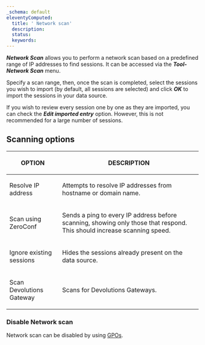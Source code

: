 ```yaml
---
_schema: default
eleventyComputed:
  title: ' Network scan'
  description:
  status:
  keywords:
---
```

***Network Scan*** allows you to perform a network scan based on a predefined range of IP addresses to find sessions. It can be accessed via the ***Tool-Network Scan*** menu.

Specify a scan range, then, once the scan is completed, select the sessions you wish to import (by default, all sessions are selected) and click ***OK*** to import the sessions in your data source.

If you wish to review every session one by one as they are imported, you can check the ***Edit imported entry*** option. However, this is not recommended for a large number of sessions.

## **Scanning options**

<table><thead><tr><th><p><strong>OPTION</strong></p></th><th><p><strong>DESCRIPTION</strong></p></th></tr></thead><tbody><tr><td><p>Resolve IP address</p></td><td><p>Attempts to resolve IP addresses from hostname or domain name.</p></td></tr><tr><td><p>Scan using ZeroConf</p></td><td><p>Sends a ping to every IP address before scanning, showing only those that respond. This should increase scanning speed.</p></td></tr><tr><td><p>Ignore existing sessions</p></td><td><p>Hides the sessions already present on the data source.</p></td></tr><tr><td><p>Scan Devolutions Gateway</p></td><td><p>Scans for Devolutions Gateways.</p></td></tr></tbody></table>

### Disable Network scan

Network scan can be disabled by using [GPOs](/rdm/kb/rdm-windows/how-to-articles/group-policies/#disable-network-scan).

&nbsp;

&nbsp;